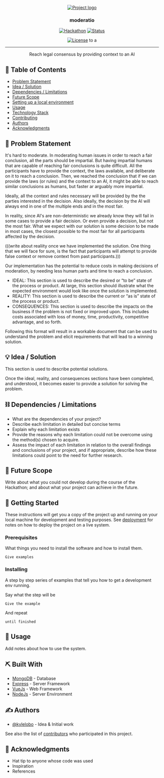 <p align="center">
  <a href="" rel="noopener">
 <img src="https://i.imgur.com/AZ2iWek.png" alt="Project logo"></a>
</p>
<h3 align="center">moderatio</h3>

<div align="center">

[![Hackathon](https://img.shields.io/badge/hackathon-chainlink_spring_2023-orange.svg)](https://chainlinkspring2023.devpost.com/)
[![Status](https://img.shields.io/badge/status-work_in_progress-success.svg)]()
<!-- [![GitHub Issues](https://img.shields.io/github/issues/kylelobo/The-Documentation-Compendium.svg)](https://github.com/kylelobo/The-Documentation-Compendium/issues) -->
<!-- [![GitHub Pull Requests](https://img.shields.io/github/issues-pr/kylelobo/The-Documentation-Compendium.svg)](https://github.com/kylelobo/The-Documentation-Compendium/pulls) -->
[![License](https://img.shields.io/badge/license-MIT-blue.svg)](LICENSE.md)
to a
</div>

---

<p align="center"> Reach legal consensus by providing context to an AI
    <br> 
</p>

## 📝 Table of Contents

- [Problem Statement](#problem_statement)
- [Idea / Solution](#idea)
- [Dependencies / Limitations](#limitations)
- [Future Scope](#future_scope)
- [Setting up a local environment](#getting_started)
- [Usage](#usage)
- [Technology Stack](#tech_stack)
- [Contributing](../CONTRIBUTING.md)
- [Authors](#authors)
- [Acknowledgments](#acknowledgments)

## 🧐 Problem Statement <a name = "problem_statement"></a>

It's hard to moderate. In moderating human issues in order to reach a fair conclusion, all the parts should be impartial. But having impartial humans that are capable of reaching fair conclusions is quite difficult. All the participants have to provide the context, the laws available, and deliberate on it to reach a conclusion. Then, we reached the conclusion that if we can provide the laws (or rules) and the context to an AI, it might be able to reach similar conclusions as humans, but faster ar arguably more impartial. 

Ideally, all the context and rules necessary will be provided by the the parties interested in the decision. Also ideally, the decision by the AI will always end in one of the multiple ends and in the most fair.

In reality, since AI's are non-deterministic we already know they will fail in some cases to provide a fair decision. Or even provide a decision, but not the most fair. What we expect with our solution is some decision to be made in most cases, the closest possible to the most fair for all participants affected by the decision. 

(((write about realiity once we have implemented the solution. One thing that we will face for sure, is the fact that participants will attempt to provide false context or remove context from past participants.)))

Our implementation has the potential to reduce costs in making decisions of moderation, by needing less human parts and time to reach a conclusion.


- IDEAL: This section is used to describe the desired or “to be” state of the process or product. At large, this section
  should illustrate what the expected environment would look like once the solution is implemented.
- REALITY: This section is used to describe the current or “as is” state of the process or product.
- CONSEQUENCES: This section is used to describe the impacts on the business if the problem is not fixed or improved upon.
  This includes costs associated with loss of money, time, productivity, competitive advantage, and so forth.

Following this format will result in a workable document that can be used to understand the problem and elicit
requirements that will lead to a winning solution.

## 💡 Idea / Solution <a name = "idea"></a>

This section is used to describe potential solutions.

Once the ideal, reality, and consequences sections have been
completed, and understood, it becomes easier to provide a solution for solving the problem.

## ⛓️ Dependencies / Limitations <a name = "limitations"></a>

- What are the dependencies of your project?
- Describe each limitation in detailed but concise terms
- Explain why each limitation exists
- Provide the reasons why each limitation could not be overcome using the method(s) chosen to acquire.
- Assess the impact of each limitation in relation to the overall findings and conclusions of your project, and if
  appropriate, describe how these limitations could point to the need for further research.

## 🚀 Future Scope <a name = "future_scope"></a>

Write about what you could not develop during the course of the Hackathon; and about what your project can achieve
in the future.

## 🏁 Getting Started <a name = "getting_started"></a>

These instructions will get you a copy of the project up and running on your local machine for development
and testing purposes. See [deployment](#deployment) for notes on how to deploy the project on a live system.

### Prerequisites

What things you need to install the software and how to install them.

```
Give examples
```

### Installing

A step by step series of examples that tell you how to get a development env running.

Say what the step will be

```
Give the example
```

And repeat

```
until finished
```

## 🎈 Usage <a name="usage"></a>

Add notes about how to use the system.

## ⛏️ Built With <a name = "tech_stack"></a>

- [MongoDB](https://www.mongodb.com/) - Database
- [Express](https://expressjs.com/) - Server Framework
- [VueJs](https://vuejs.org/) - Web Framework
- [NodeJs](https://nodejs.org/en/) - Server Environment

## ✍️ Authors <a name = "authors"></a>

- [@kylelobo](https://github.com/kylelobo) - Idea & Initial work

See also the list of [contributors](https://github.com/kylelobo/The-Documentation-Compendium/contributors)
who participated in this project.

## 🎉 Acknowledgments <a name = "acknowledgments"></a>

- Hat tip to anyone whose code was used
- Inspiration
- References
